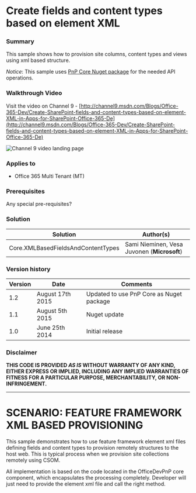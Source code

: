 # Create fields and content types based on element XML #

### Summary ###
This sample shows how to provision site columns, content types and views using xml based structure.

*Notice*: This sample uses [PnP Core Nuget package](https://github.com/OfficeDev/PnP-sites-core) for the needed API operations.

### Walkthrough Video ###
Visit the video on Channel 9 - [http://channel9.msdn.com/Blogs/Office-365-Dev/Create-SharePoint-fields-and-content-types-based-on-element-XML-in-Apps-for-SharePoint-Office-365-De](http://channel9.msdn.com/Blogs/Office-365-Dev/Create-SharePoint-fields-and-content-types-based-on-element-XML-in-Apps-for-SharePoint-Office-365-De)

![Channel 9 video landing page](http://i.imgur.com/IBMsNa0.png)

### Applies to ###
-  Office 365 Multi Tenant (MT)

### Prerequisites ###
Any special pre-requisites?

### Solution ###
Solution | Author(s)
---------|----------
Core.XMLBasedFieldsAndContentTypes | Sami Nieminen, Vesa Juvonen (**Microsoft**)

### Version history ###
Version  | Date | Comments
---------| -----| --------
1.2  | August 17th 2015 | Updated to use PnP Core as Nuget package
1.1  | August 5th 2015 | Nuget update
1.0  | June 25th 2014 | Initial release

### Disclaimer ###
**THIS CODE IS PROVIDED *AS IS* WITHOUT WARRANTY OF ANY KIND, EITHER EXPRESS OR IMPLIED, INCLUDING ANY IMPLIED WARRANTIES OF FITNESS FOR A PARTICULAR PURPOSE, MERCHANTABILITY, OR NON-INFRINGEMENT.**


----------

# SCENARIO: FEATURE FRAMEWORK XML BASED PROVISIONING #
This sample demonstrates how to use feature framework element xml files defining fields and content types to provision remotely structures to the host web. This is typical process when we provision site collections remotely using CSOM.

All implementation is based on the code located in the OfficeDevPnP core component, which encapsulates the processing completely. Developer will just need to provide the element xml file and call the right method. 

